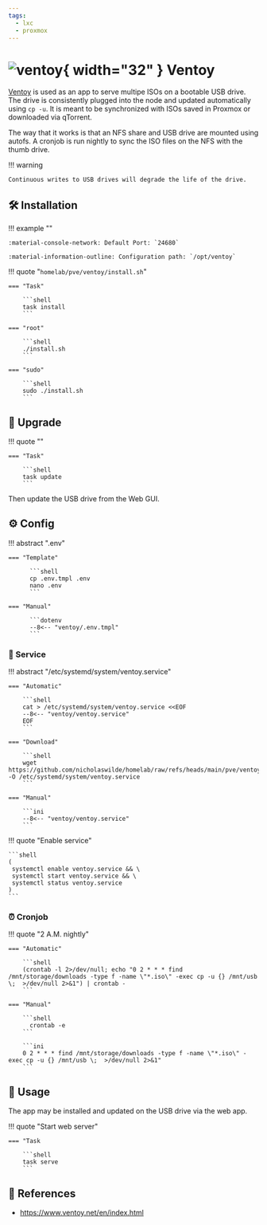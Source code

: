 ```yaml
---
tags:
  - lxc
  - proxmox
---
```

# ![ventoy](https://a.fsdn.com/allura/p/ventoy/icon?83b3cf3559dee8e8a1302821225c2e6076b1e2fded2a1ddc8c229a99eb9efd5a?&w=90){ width="32" } Ventoy

[Ventoy][1] is used as an app to serve multipe ISOs on a bootable USB drive.
The drive is consistently plugged into the node and updated automatically using `cp -u`.
It is meant to be synchronized with ISOs saved in Proxmox or downloaded via qTorrent.

The way that it works is that an NFS share and USB drive are mounted using autofs. A cronjob is run nightly to sync the ISO files on the NFS with the thumb drive.

!!! warning

    Continuous writes to USB drives will degrade the life of the drive.

## :hammer_and_wrench: Installation

!!! example ""

    :material-console-network: Default Port: `24680`

    :material-information-outline: Configuration path: `/opt/ventoy`    

!!! quote "`homelab/pve/ventoy/install.sh`"

    === "Task"

        ```shell
        task install
        ```

    === "root"

        ```shell
        ./install.sh
        ```

    === "sudo"

        ```shell
        sudo ./install.sh
        ```

## :rocket: Upgrade

!!! quote ""

    === "Task"

        ```shell
        task update
        ```

Then update the USB drive from the Web GUI.

## :gear: Config

!!! abstract ".env"

    === "Template"
	
	      ```shell
	      cp .env.tmpl .env
	      nano .env
	      ```
 
    === "Manual"

	      ```dotenv
	      --8<-- "ventoy/.env.tmpl"
	      ```

### :handshake: Service

!!! abstract "/etc/systemd/system/ventoy.service"

    === "Automatic"

        ```shell
        cat > /etc/systemd/system/ventoy.service <<EOF
        --8<-- "ventoy/ventoy.service"
        EOF
        ```

    === "Download"

        ```shell
        wget https://github.com/nicholaswilde/homelab/raw/refs/heads/main/pve/ventoy/ventoy.service -O /etc/systemd/system/ventoy.service
        ```
        
    === "Manual"

        ```ini
        --8<-- "ventoy/ventoy.service"
        ```
    
!!! quote "Enable service"

    ```shell
    (
     systemctl enable ventoy.service && \
     systemctl start ventoy.service && \
     systemctl status ventoy.service
    ) 
    ```

### :alarm_clock: Cronjob

!!! quote "2 A.M. nightly"

    === "Automatic"
    
        ```shell
        (crontab -l 2>/dev/null; echo "0 2 * * * find /mnt/storage/downloads -type f -name \"*.iso\" -exec cp -u {} /mnt/usb \;  >/dev/null 2>&1") | crontab -
        ```
	    
    === "Manual"

        ```shell
	      crontab -e
        ```

        ```ini
        0 2 * * * find /mnt/storage/downloads -type f -name \"*.iso\" -exec cp -u {} /mnt/usb \;  >/dev/null 2>&1"
        ```

## :pencil: Usage

The app may be installed and updated on the USB drive via the web app.

!!! quote "Start web server"

    === "Task
    
        ```shell
        task serve
        ```

## :link: References

- <https://www.ventoy.net/en/index.html>

[1]: <https://www.ventoy.net/en/index.html>
